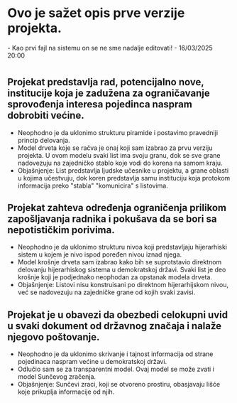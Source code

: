 # Ovo je sažet opis prve verzije projekta.
  \- Kao prvi fajl na sistemu on se ne sme nadalje editovati! - 16/03/2025 20:00
# 
## Projekat predstavlja rad, potencijalno nove, institucije koja je zadužena za ograničavanje sprovođenja interesa pojedinca naspram dobrobiti većine.
- Neophodno je da uklonimo strukturu piramide i postavimo pravedniji princip delovanja.
- Model drveta koje se račva je onaj koji sam izabrao za prvu verziju projekta. U ovom modelu svaki list ima svoju granu, dok se sve grane nadovezuju na zajedničko stablo koje vodi do korena na samom kraju.
- Objašnjenje: List predstavlja ljudske učesnike u projektu, a grane oblasti u kojima učestvuju, dok koren predstavlja samu instituciju koja protokom informacija preko "stabla" "komunicira" s listovima.

## Projekat zahteva određenja ograničenja prilikom zapošljavanja radnika i pokušava da se bori sa nepotističkim porivima.
- Neophodno je da uklonimo strukturu nivoa koji predstavljaju hijerarhiski sistem u kojem je nivo ispod poređen nivou iznad njega.
- Model krošnje drveta sam izabrao kako bih se suprotstavio direktnom delovanju hijerarhiskog sistema u demokratskoj državi. Svaki list je deo krošnje koji je podjednako neophodan za opstanak modela drveta.
- Objašnjenje: Listovi nisu konstruisani po direktnom hijerarhijskom nivou, već se nadovezuju na zajedničke grane od kojih svaki zavisi.

## Projekat je u obavezi da obezbedi celokupni uvid u svaki dokument od državnog značaja i nalaže njegovo poštovanje.
- Neophodno je da uklonimo skrivanje i tajnost informacija od strane pojedinaca naspram većine u demokratskoj državi.
- Odlučio sam se za transparentni model. Ovaj model se može zvati i model Sunčevog zračenja.
- Objašnjenje: Sunčevi zraci, koji se otvoreno prostiru, obasjavaju lišće koje prikuplja informacije od njih.
